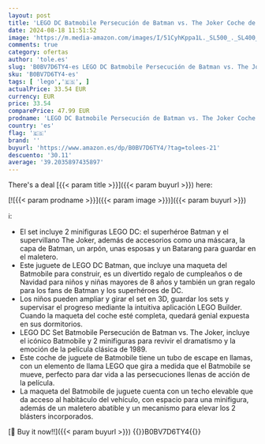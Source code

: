 ```yaml
---
layout: post
title: 'LEGO DC Batmobile Persecución de Batman vs. The Joker Coche de Juguete y 2 Minufiguras  Maqueta de Coche del Caballero Oscuro con Batarang  Regalo de Superhéroes para Niños y Niñas 76224'
date: 2024-08-18 11:51:52
image: 'https://m.media-amazon.com/images/I/51CyhKppa1L._SL500_._SL400_.jpg'
comments: true
category: ofertas
author: 'tole.es'
slug: 'B0BV7D6TY4-es LEGO DC Batmobile Persecución de Batman vs. The Joker...'
sku: 'B0BV7D6TY4-es'
tags: [ 'lego','🇪🇸', ]
actualPrice: 33.54 EUR
currency: EUR
price: 33.54
comparePrice: 47.99 EUR
prodname: 'LEGO DC Batmobile Persecución de Batman vs. The Joker Coche de Juguete y 2 Minufiguras  Maqueta de Coche del Caballero Oscuro con Batarang  Regalo de Superhéroes para Niños y Niñas 76224'
country: 'es'
flag: '🇪🇸'
brand: ''
buyurl: 'https://www.amazon.es/dp/B0BV7D6TY4/?tag=tolees-21'
descuento: '30.11'
average: '39.2035897435897'
---
```


There's a deal [{{< param title >}}]({{< param buyurl >}})  here:

[![{{< param prodname >}}]({{< param image >}})]({{< param buyurl >}})

ℹ️:

- El set incluye 2 minifiguras LEGO DC: el superhéroe Batman y el supervillano The Joker, además de accesorios como una máscara, la capa de Batman, un arpón, unas esposas y un Batarang para guardar en el maletero.
- Este juguete de LEGO DC Batman, que incluye una maqueta del Batmobile para construir, es un divertido regalo de cumpleaños o de Navidad para niños y niñas mayores de 8 años y también un gran regalo para los fans de Batman y los superhéroes de DC.
- Los niños pueden ampliar y girar el set en 3D, guardar los sets y supervisar el progreso mediante la intuitiva aplicación LEGO Builder. Cuando la maqueta del coche esté completa, quedará genial expuesta en sus dormitorios.
- LEGO DC Set Batmobile Persecución de Batman vs. The Joker, incluye el icónico Batmobile y 2 minifiguras para revivir el dramatismo y la emoción de la película clásica de 1989.
- Este coche de juguete de Batmobile tiene un tubo de escape en llamas, con un elemento de llama LEGO que gira a medida que el Batmobile se mueve, perfecto para dar vida a las persecuciones llenas de acción de la película.
- La maqueta del Batmobile de juguete cuenta con un techo elevable que da acceso al habitáculo del vehículo, con espacio para una minifigura, además de un maletero abatible y un mecanismo para elevar los 2 blásters incorporados.

[🛒 Buy it now!!]({{< param buyurl >}})
{{<world>}}B0BV7D6TY4{{</world>}}

